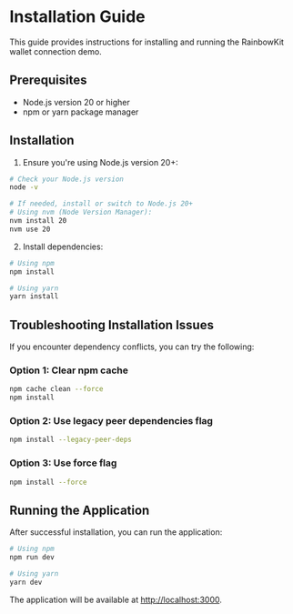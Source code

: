 # Installation Guide

This guide provides instructions for installing and running the RainbowKit wallet connection demo.

## Prerequisites

- Node.js version 20 or higher
- npm or yarn package manager

## Installation

1. Ensure you're using Node.js version 20+:

```bash
# Check your Node.js version
node -v

# If needed, install or switch to Node.js 20+
# Using nvm (Node Version Manager):
nvm install 20
nvm use 20
```

2. Install dependencies:

```bash
# Using npm
npm install

# Using yarn
yarn install
```

## Troubleshooting Installation Issues

If you encounter dependency conflicts, you can try the following:

### Option 1: Clear npm cache

```bash
npm cache clean --force
npm install
```

### Option 2: Use legacy peer dependencies flag

```bash
npm install --legacy-peer-deps
```

### Option 3: Use force flag

```bash
npm install --force
```

## Running the Application

After successful installation, you can run the application:

```bash
# Using npm
npm run dev

# Using yarn
yarn dev
```

The application will be available at [http://localhost:3000](http://localhost:3000). 